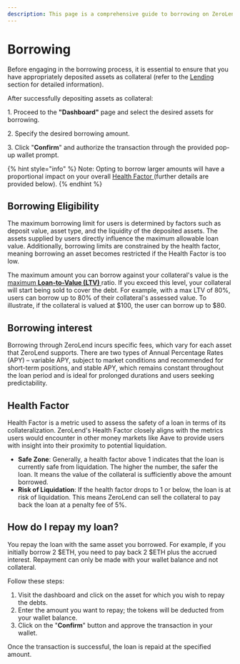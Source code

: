 ```yaml
---
description: This page is a comprehensive guide to borrowing on ZeroLend.
---
```


# Borrowing

Before engaging in the borrowing process, it is essential to ensure that you have appropriately deposited assets as collateral (refer to the [Lending](https://app.gitbook.com/o/Akzp3BDVzd6MoCyLbMoK/s/i9DDwWcSwiiTEJZZlm8R/\~/changes/126/features/decentralised-lending/getting-started/lending) section for detailed information).

After successfully depositing assets as collateral:

1\. Proceed to the **"Dashboard"** page and select the desired assets for borrowing.&#x20;

2\. Specify the desired borrowing amount.

3\. Click "**Confirm**" and authorize the transaction through the provided pop-up wallet prompt.

{% hint style="info" %}
Note: Opting to borrow larger amounts will have a proportional impact on your overall [Health Factor ](borrowing.md#health-factor)(further details are provided below).
{% endhint %}

## Borrowing Eligibility

The maximum borrowing limit for users is determined by factors such as deposit value, asset type, and the liquidity of the deposited assets. The assets supplied by users directly influence the maximum allowable loan value. Additionally, borrowing limits are constrained by the health factor, meaning borrowing an asset becomes restricted if the Health Factor is too low.

The maximum amount you can borrow against your collateral's value is the [maximum **Loan-to-Value (LTV)** ](./#important-parameters)ratio. If you exceed this level, your collateral will start being sold to cover the debt. For example, with a max LTV of 80%, users can borrow up to 80% of their collateral's assessed value. To illustrate, if the collateral is valued at $100, the user can borrow up to $80.

## Borrowing interest

Borrowing through ZeroLend incurs specific fees, which vary for each asset that ZeroLend supports. There are two types of Annual Percentage Rates (APY) – variable APY, subject to market conditions and recommended for short-term positions, and stable APY, which remains constant throughout the loan period and is ideal for prolonged durations and users seeking predictability.

## Health Factor

Health Factor is a metric used to assess the safety of a loan in terms of its collateralization. ZeroLend's Health Factor closely aligns with the metrics users would encounter in other money markets like Aave to provide users with insight into their proximity to potential liquidation.

* **Safe Zone**: Generally, a health factor above 1 indicates that the loan is currently safe from liquidation. The higher the number, the safer the loan. It means the value of the collateral is sufficiently above the amount borrowed.
* **Risk of Liquidation**: If the health factor drops to 1 or below, the loan is at risk of liquidation. This means ZeroLend can sell the collateral to pay back the loan at a penalty fee of 5%.

## How do I repay my loan?

You repay the loan with the same asset you borrowed. For example, if you initially borrow 2 $ETH, you need to pay back 2 $ETH plus the accrued interest. Repayment can only be made with your wallet balance and not collateral.

Follow these steps:

1. Visit the dashboard and click on the asset for which you wish to repay the debts.
2. Enter the amount you want to repay; the tokens will be deducted from your wallet balance.
3. Click on the "**Confirm**" button and approve the transaction in your wallet.

Once the transaction is successful, the loan is repaid at the specified amount.
